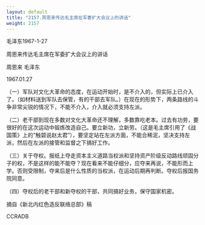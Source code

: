 ```yaml
---
layout: default
title: "2157.周恩来传达毛主席在军委扩大会议上的讲话"
weight: 2157
---
```


毛泽东1967-1-27

周恩来传达毛主席在军委扩大会议上的讲话

周恩来 毛泽东

1967.01.27

（一）军队对文化大革命的态度，在运动开始时，是不介入的，但实际上已介入了。（如材料送到军队去保管，有的干部去军队。）在现在的形势下，两条路线的斗争非常尖锐的情况下，不能不介入，介入就必须支持左派。

（二）老干部到现在多数对文化大革命还不理解，多数靠吃老本。过去有功劳，要很好的在这次运动中锻炼改造自己。要立新功，立新劳。（这是毛主席引用了《战国策》上的“触碧说赵太君”），要坚定站在左派方面，不能合稀泥，坚决支持左派，然后在左派的接管和监督之下搞好工作。

（三）关于夺权。报纸上夺走资本主义道路当权派和坚持资产阶级反动路线顽固分子的权，不是这样的能不能夺？现在看来不能仔细分，应夺来再说，不能形而上学。否则受限制，夺来后是什么性质的当权派，在运动后期再判断。夺权后报国务院同意。

（四）夺权后的老干部和新夺权的干部，共同搞好业务，保守国家机密。

摘自《新北内红色造反联络总部》稿

CCRADB

